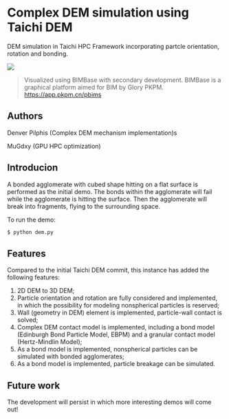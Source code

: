 # Complex DEM simulation using Taichi DEM
DEM simulation in Taichi HPC Framework incorporating partcle orientation, rotation and bonding.

![](Demos/cube_911_particles_impact.gif)

>Visualized using BIMBase with secondary development. BIMBase is a graphical platform aimed for BIM by Glory PKPM. https://app.pkpm.cn/pbims

## Authors
Denver Pilphis (Complex DEM mechanism implementation)s

MuGdxy (GPU HPC optimization)

## Introducion
A bonded agglomerate with cubed shape hitting on a flat surface is performed as the initial demo. The bonds within the agglomerate will fail while the agglomerate is hitting the surface. Then the agglomerate will break into fragments, flying to the surrounding space.

To run the demo:

```bash
$ python dem.py
```

## Features
Compared to the initial Taichi DEM commit, this instance has added the following features:

1. 2D DEM to 3D DEM;
2. Particle orientation and rotation are fully considered and implemented, in which the possibility for modeling nonspherical particles is reserved;
3. Wall (geometry in DEM) element is implemented, particle-wall contact is solved;
4. Complex DEM contact model is implemented, including a bond model (Edinburgh Bond Particle Model, EBPM) and a granular contact model (Hertz-Mindlin Model);
5. As a bond model is implemented, nonspherical particles can be simulated with bonded agglomerates;
6. As a bond model is implemented, particle breakage can be simulated.

## Future work
The development will persist in which more interesting demos will come out!
